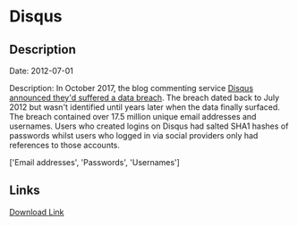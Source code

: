 # Disqus

## Description

Date: 2012-07-01

Description:
In October 2017, the blog commenting service <a href="https://blog.disqus.com/security-alert-user-info-breach" target="_blank" rel="noopener">Disqus announced they'd suffered a data breach</a>. The breach dated back to July 2012 but wasn't identified until years later when the data finally surfaced. The breach contained over 17.5 million unique email addresses and usernames. Users who created logins on Disqus had salted SHA1 hashes of passwords whilst users who logged in via social providers only had references to those accounts.


['Email addresses', 'Passwords', 'Usernames']

## Links

[Download Link](https://link-to.net/1229997/635.1792328318957/dynamic/?r=ZGlzcXVzLmNvbQ==)